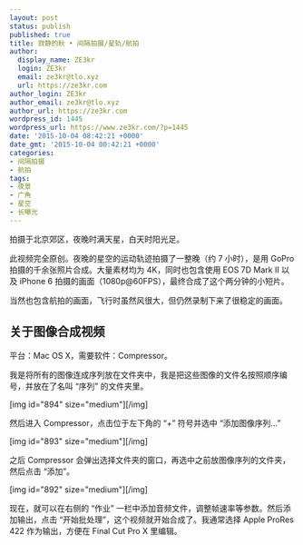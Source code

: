 ```yaml
---
layout: post
status: publish
published: true
title: 寂静的秋 • 间隔拍摄/星轨/航拍
author:
  display_name: ZE3kr
  login: ZE3kr
  email: ze3kr@tlo.xyz
  url: https://ze3kr.com
author_login: ZE3kr
author_email: ze3kr@tlo.xyz
author_url: https://ze3kr.com
wordpress_id: 1445
wordpress_url: https://www.ze3kr.com/?p=1445
date: '2015-10-04 08:42:21 +0000'
date_gmt: '2015-10-04 00:42:21 +0000'
categories:
- 间隔拍摄
- 航拍
tags:
- 夜景
- 广角
- 星空
- 长曝光
---
```

<p>拍摄于北京郊区，夜晚时满天星，白天时阳光足。</p>
<p>此视频完全原创。夜晚的星空的运动轨迹拍摄了一整晚（约 7 小时），是用 GoPro 拍摄的千余张照片合成。大量素材均为 4K，同时也包含使用 EOS 7D Mark II 以及 iPhone 6 拍摄的画面（1080p@60FPS），最终合成了这个两分钟的小短片。</p>
<p>当然也包含航拍的画面，飞行时虽然风很大，但仍然录制下来了很稳定的画面。</p>
<h2>关于图像合成视频</h2>
<p>平台：Mac OS X，需要软<!--more-->件：Compressor。</p>
<p>我是将所有的图像连成序列放在文件夹中，我是把这些图像的文件名按照顺序编号，并放在了名叫 “序列” 的文件夹里。</p>
<p>[img id="894" size="medium"][/img]</p>
<p>然后进入 Compressor，点击位于左下角的 “+” 符号并选中 “添加图像序列…”</p>
<p>[img id="893" size="medium"][/img]</p>
<p>之后 Compressor 会弹出选择文件夹的窗口，再选中之前放图像序列的文件夹，然后点击 “添加”。</p>
<p>[img id="892" size="medium"][/img]</p>
<p>现在，就可以在右侧的 “作业” 一栏中添加音频文件，调整帧速率等参数。然后添加输出，点击 “开始批处理”，这个视频就开始合成了。我通常选择 Apple ProRes 422 作为输出，方便在 Final Cut Pro X 里编辑。</p>
